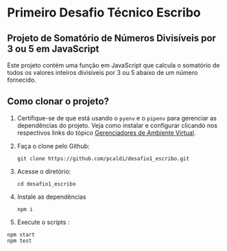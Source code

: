 # Primeiro Desafio Técnico Escribo

## Projeto de Somatório de Números Divisíveis por 3 ou 5 em JavaScript

Este projeto contém uma função em JavaScript que calcula o somatório de todos os valores inteiros divisíveis por 3 ou 5 abaixo de um número fornecido.


## Como clonar o projeto?

1. Certifique-se de que está usando o `pyenv` e o `pipenv` para gerenciar as dependências do projeto. Veja como instalar e configurar clicando nos respectivos links do tópico [Gerenciadores de Ambiente Virtual](#gerenciadores-de-ambiente-virtual).

2. Faça o clone pelo Github:

    ```shell
    git clone https://github.com/pcaldi/desafio1_escribo.git
    ```

3. Acesse o diretório:

    ```shell
    cd desafio1_escribo
    ```

4. Instale as dependências

    ```shell
    npm i
    ```

5. Execute o scripts :
````shell
npm start
npm test
````
